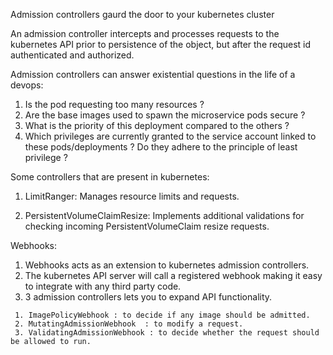 Admission controllers gaurd the door to your kubernetes cluster

An admission controller intercepts and processes requests to the kubernetes API prior to persistence of the object, but after the request id authenticated and authorized.

Admission controllers can answer existential questions in the life of a devops:
  1. Is the pod requesting too many resources ?
  2. Are the base images used to spawn the microservice pods secure ? 
  3. What is the priority of this deployment compared to the others ?
  4. Which privileges are currently granted to the service account linked to these pods/deployments ? Do they adhere to the principle of least privilege ?

Some controllers that are present in kubernetes:
1. LimitRanger:
    Manages resource limits and requests.

2. PersistentVolumeClaimResize:
	Implements additional validations for checking incoming PersistentVolumeClaim resize requests.


Webhooks: 

   1. Webhooks acts as an extension to kubernetes admission controllers.
   2. The kubernetes API server will call a registered webhook making it easy to integrate with any third party code. 
   3. 3 admission controllers lets you to expand API functionality. 

     1. ImagePolicyWebhook : to decide if any image should be admitted.
     2. MutatingAdmissionWebhook  : to modify a request.
     3. ValidatingAdmissionWebhook : to decide whether the request should be allowed to run.


